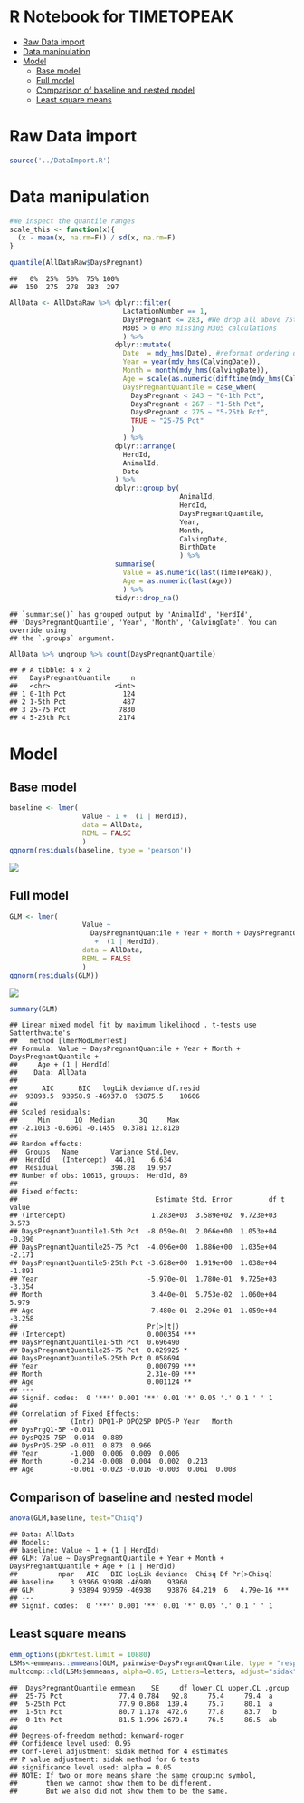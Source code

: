 R Notebook for TIMETOPEAK
================

- [Raw Data import](#raw-data-import)
- [Data manipulation](#data-manipulation)
- [Model](#model)
  - [Base model](#base-model)
  - [Full model](#full-model)
  - [Comparison of baseline and nested
    model](#comparison-of-baseline-and-nested-model)
  - [Least square means](#least-square-means)

# Raw Data import

``` r
source('../DataImport.R')
```

# Data manipulation

``` r
#We inspect the quantile ranges
scale_this <- function(x){
  (x - mean(x, na.rm=F)) / sd(x, na.rm=F)
}

quantile(AllDataRaw$DaysPregnant)
```

    ##   0%  25%  50%  75% 100% 
    ##  150  275  278  283  297

``` r
AllData <- AllDataRaw %>% dplyr::filter(
                            LactationNumber == 1,
                            DaysPregnant <= 283, #We drop all above 75th percentile because no interest at this stage, missing inseminations?
                            M305 > 0 #No missing M305 calculations
                            ) %>% 
                          dplyr::mutate(
                            Date  = mdy_hms(Date), #reformat ordering date
                            Year = year(mdy_hms(CalvingDate)),
                            Month = month(mdy_hms(CalvingDate)),
                            Age = scale(as.numeric(difftime(mdy_hms(CalvingDate), mdy_hms(BirthDate), units = "days"))),
                            DaysPregnantQuantile = case_when(
                              DaysPregnant < 243 ~ "0-1th Pct",
                              DaysPregnant < 267 ~ "1-5th Pct",
                              DaysPregnant < 275 ~ "5-25th Pct",
                              TRUE ~ "25-75 Pct"
                              )
                            ) %>%
                          dplyr::arrange(
                            HerdId,
                            AnimalId,
                            Date
                          ) %>%
                          dplyr::group_by(
                                          AnimalId,
                                          HerdId,
                                          DaysPregnantQuantile,
                                          Year,
                                          Month,
                                          CalvingDate,
                                          BirthDate
                                          ) %>% 
                          summarise(
                            Value = as.numeric(last(TimeToPeak)),
                            Age = as.numeric(last(Age))
                            ) %>% 
                          tidyr::drop_na() 
```

    ## `summarise()` has grouped output by 'AnimalId', 'HerdId',
    ## 'DaysPregnantQuantile', 'Year', 'Month', 'CalvingDate'. You can override using
    ## the `.groups` argument.

``` r
AllData %>% ungroup %>% count(DaysPregnantQuantile)    
```

    ## # A tibble: 4 × 2
    ##   DaysPregnantQuantile     n
    ##   <chr>                <int>
    ## 1 0-1th Pct              124
    ## 2 1-5th Pct              487
    ## 3 25-75 Pct             7830
    ## 4 5-25th Pct            2174

# Model

## Base model

``` r
baseline <- lmer(
                  Value ~ 1 +  (1 | HerdId), 
                  data = AllData,
                  REML = FALSE
                  )
qqnorm(residuals(baseline, type = 'pearson'))
```

![](TimeToPeak_files/figure-gfm/unnamed-chunk-5-1.png)<!-- -->

## Full model

``` r
GLM <- lmer(
                  Value ~ 
                    DaysPregnantQuantile + Year + Month + DaysPregnantQuantile + Age
                     +  (1 | HerdId),
                  data = AllData,
                  REML = FALSE
                  )
qqnorm(residuals(GLM))
```

![](TimeToPeak_files/figure-gfm/unnamed-chunk-6-1.png)<!-- -->

``` r
summary(GLM)
```

    ## Linear mixed model fit by maximum likelihood . t-tests use Satterthwaite's
    ##   method [lmerModLmerTest]
    ## Formula: Value ~ DaysPregnantQuantile + Year + Month + DaysPregnantQuantile +  
    ##     Age + (1 | HerdId)
    ##    Data: AllData
    ## 
    ##      AIC      BIC   logLik deviance df.resid 
    ##  93893.5  93958.9 -46937.8  93875.5    10606 
    ## 
    ## Scaled residuals: 
    ##     Min      1Q  Median      3Q     Max 
    ## -2.1013 -0.6061 -0.1455  0.3781 12.8120 
    ## 
    ## Random effects:
    ##  Groups   Name        Variance Std.Dev.
    ##  HerdId   (Intercept)  44.01    6.634  
    ##  Residual             398.28   19.957  
    ## Number of obs: 10615, groups:  HerdId, 89
    ## 
    ## Fixed effects:
    ##                                  Estimate Std. Error         df t value
    ## (Intercept)                     1.283e+03  3.589e+02  9.723e+03   3.573
    ## DaysPregnantQuantile1-5th Pct  -8.059e-01  2.066e+00  1.053e+04  -0.390
    ## DaysPregnantQuantile25-75 Pct  -4.096e+00  1.886e+00  1.035e+04  -2.171
    ## DaysPregnantQuantile5-25th Pct -3.628e+00  1.919e+00  1.038e+04  -1.891
    ## Year                           -5.970e-01  1.780e-01  9.725e+03  -3.354
    ## Month                           3.440e-01  5.753e-02  1.060e+04   5.979
    ## Age                            -7.480e-01  2.296e-01  1.059e+04  -3.258
    ##                                Pr(>|t|)    
    ## (Intercept)                    0.000354 ***
    ## DaysPregnantQuantile1-5th Pct  0.696490    
    ## DaysPregnantQuantile25-75 Pct  0.029925 *  
    ## DaysPregnantQuantile5-25th Pct 0.058694 .  
    ## Year                           0.000799 ***
    ## Month                          2.31e-09 ***
    ## Age                            0.001124 ** 
    ## ---
    ## Signif. codes:  0 '***' 0.001 '**' 0.01 '*' 0.05 '.' 0.1 ' ' 1
    ## 
    ## Correlation of Fixed Effects:
    ##             (Intr) DPQ1-P DPQ25P DPQ5-P Year   Month 
    ## DysPrgQ1-5P -0.011                                   
    ## DysPQ25-75P -0.014  0.889                            
    ## DysPrQ5-25P -0.011  0.873  0.966                     
    ## Year        -1.000  0.006  0.009  0.006              
    ## Month       -0.214 -0.008  0.004  0.002  0.213       
    ## Age         -0.061 -0.023 -0.016 -0.003  0.061  0.008

## Comparison of baseline and nested model

``` r
anova(GLM,baseline, test="Chisq")
```

    ## Data: AllData
    ## Models:
    ## baseline: Value ~ 1 + (1 | HerdId)
    ## GLM: Value ~ DaysPregnantQuantile + Year + Month + DaysPregnantQuantile + Age + (1 | HerdId)
    ##          npar   AIC   BIC logLik deviance  Chisq Df Pr(>Chisq)    
    ## baseline    3 93966 93988 -46980    93960                         
    ## GLM         9 93894 93959 -46938    93876 84.219  6   4.79e-16 ***
    ## ---
    ## Signif. codes:  0 '***' 0.001 '**' 0.01 '*' 0.05 '.' 0.1 ' ' 1

## Least square means

``` r
emm_options(pbkrtest.limit = 10880)
LSMs<-emmeans::emmeans(GLM, pairwise~DaysPregnantQuantile, type = "response", adjust="sidak", glhargs=list())
multcomp::cld(LSMs$emmeans, alpha=0.05, Letters=letters, adjust="sidak")
```

    ##  DaysPregnantQuantile emmean    SE     df lower.CL upper.CL .group
    ##  25-75 Pct              77.4 0.784   92.8     75.4     79.4  a    
    ##  5-25th Pct             77.9 0.868  139.4     75.7     80.1  a    
    ##  1-5th Pct              80.7 1.178  472.6     77.8     83.7   b   
    ##  0-1th Pct              81.5 1.996 2679.4     76.5     86.5  ab   
    ## 
    ## Degrees-of-freedom method: kenward-roger 
    ## Confidence level used: 0.95 
    ## Conf-level adjustment: sidak method for 4 estimates 
    ## P value adjustment: sidak method for 6 tests 
    ## significance level used: alpha = 0.05 
    ## NOTE: If two or more means share the same grouping symbol,
    ##       then we cannot show them to be different.
    ##       But we also did not show them to be the same.
